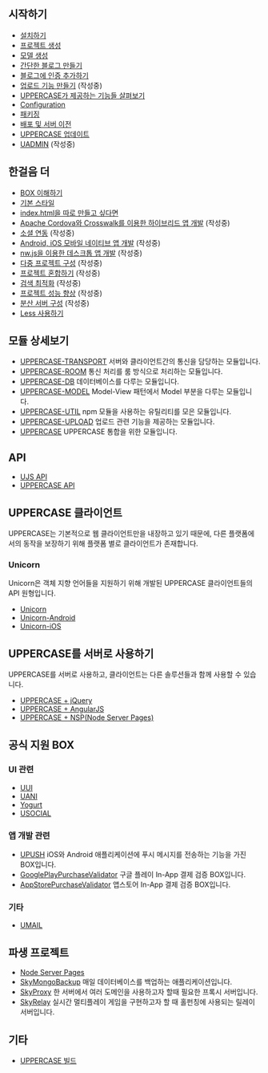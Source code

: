 ## 시작하기
* [설치하기](DOC/INSTALL.md)
* [프로젝트 생성](DOC/CREATE_PROJECT.md)
* [모델 생성](DOC/CREATE_MODEL.md)
* [간단한 블로그 만들기](DOC/MAKE_BLOG.md)
* [블로그에 인증 추가하기](DOC/ADD_AUTH_TO_BLOG.md)
* [업로드 기능 만들기](DOC/UPLOAD.md) (작성중)
* [UPPERCASE가 제공하는 기능들 살펴보기](DOC/OVERVIEW.md)
* [Configuration](DOC/CONFIG.md)
* [패키징](DOC/PACK.md)
* [배포 및 서버 이전](DOC/DEPLOY.md)
* [UPPERCASE 업데이트](DOC/UPDATE.md)
* [UADMIN](DOC/UADMIN.md) (작성중)

## 한걸음 더
* [BOX 이해하기](DOC/BOX.md)
* [기본 스타일](DOC/BASE_STYLE.md)
* [index.html을 따로 만들고 싶다면](DOC/index.html.md)
* [Apache Cordova와 Crosswalk를 이용한 하이브리드 앱 개발](DOC/HYBRID_APP.md) (작성중)
* [소셜 연동](DOC/SOCIAL.md) (작성중)
* [Android, iOS 모바일 네이티브 앱 개발](DOC/MOBILE_NATIVE.md) (작성중)
* [nw.js을 이용한 데스크톱 앱 개발](DOC/nw.js.md) (작성중)
* [다중 프로젝트 구성](DOC/MULTI_PROJECT.md) (작성중)
* [프로젝트 혼합하기](DOC/MIX_PROJECT.md) (작성중)
* [검색 최적화](DOC/SEO.md) (작성중)
* [프로젝트 성능 향상](DOC/SPEED_UP.md) (작성중)
* [분산 서버 구성](DOC/CLUSTERING.md) (작성중)
* [Less 사용하기](DOC/Less.md)

## 모듈 상세보기
* [UPPERCASE-TRANSPORT](DOC/UPPERCASE-TRANSPORT.md) 서버와 클라이언트간의 통신을 담당하는 모듈입니다.
* [UPPERCASE-ROOM](DOC/UPPERCASE-ROOM.md) 통신 처리를 룸 방식으로 처리하는 모듈입니다.
* [UPPERCASE-DB](DOC/UPPERCASE-DB.md) 데이터베이스를 다루는 모듈입니다.
* [UPPERCASE-MODEL](DOC/UPPERCASE-MODEL.md) Model-View 패턴에서 Model 부분을 다루는 모듈입니다.
* [UPPERCASE-UTIL](DOC/UPPERCASE-UTIL.md) npm 모듈을 사용하는 유틸리티를 모은 모듈입니다.
* [UPPERCASE-UPLOAD](DOC/UPPERCASE-UPLOAD.md) 업로드 관련 기능을 제공하는 모듈입니다.
* [UPPERCASE](DOC/UPPERCASE.md) UPPERCASE 통합을 위한 모듈입니다.

## API
* [UJS API](https://github.com/Hanul/UJS/blob/master/API/README.md)
* [UPPERCASE API](API/README.md)

## UPPERCASE 클라이언트
UPPERCASE는 기본적으로 웹 클라이언트만을 내장하고 있기 때문에, 다른 플랫폼에서의 동작을 보장하기 위해 플랫폼 별로 클라이언트가 존재합니다.

### Unicorn
Unicorn은 객체 지향 언어들을 지원하기 위해 개발된 UPPERCASE 클라이언트들의 API 원형입니다.
* [Unicorn](https://github.com/Hanul/Unicorn)
* [Unicorn-Android](https://github.com/Hanul/Unicorn-Android)
* [Unicorn-iOS](https://github.com/Hanul/Unicorn-iOS)

## UPPERCASE를 서버로 사용하기
UPPERCASE를 서버로 사용하고, 클라이언트는 다른 솔루션들과 함께 사용할 수 있습니다.
* [UPPERCASE + jQuery](DOC/jQuery.md)
* [UPPERCASE + AngularJS](DOC/AngularJS.md)
* [UPPERCASE + NSP(Node Server Pages)](DOC/NSP.md)

## 공식 지원 BOX

### UI 관련
* [UUI](https://github.com/Hanul/UUI)
* [UANI](https://github.com/Hanul/UANI)
* [Yogurt](https://github.com/Hanul/Yogurt)
* [USOCIAL](https://github.com/Hanul/USOCIAL)

### 앱 개발 관련
* [UPUSH](https://github.com/Hanul/UPUSH) iOS와 Android 애플리케이션에 푸시 메시지를 전송하는 기능을 가진 BOX입니다.
* [GooglePlayPurchaseValidator](https://github.com/Hanul/GooglePlayPurchaseValidator) 구글 플레이 In-App 결제 검증 BOX입니다.
* [AppStorePurchaseValidator](https://github.com/Hanul/AppStorePurchaseValidator) 앱스토어 In-App 결제 검증 BOX입니다.

### 기타
* [UMAIL](https://github.com/Hanul/UMAIL)

## 파생 프로젝트
* [Node Server Pages](https://github.com/Hanul/NSP)
* [SkyMongoBackup](https://github.com/Hanul/SkyMongoBackup) 매일 데이터베이스를 백업하는 애플리케이션입니다.
* [SkyProxy](https://github.com/Hanul/SkyProxy) 한 서버에서 여러 도메인을 사용하고자 할때 필요한 프록시 서버입니다.
* [SkyRelay](https://github.com/Hanul/SkyRelay) 실시간 멀티플레이 게임을 구현하고자 할 때 홀펀칭에 사용되는 릴레이 서버입니다.

## 기타
* [UPPERCASE 빌드](DOC/BUILD.md)

